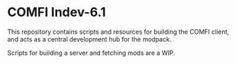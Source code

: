 # COMFI Indev-6.1

This repository contains scripts and resources for building the COMFI client, and acts as a central development hub for the modpack.

Scripts for building a server and fetching mods are a WIP.
